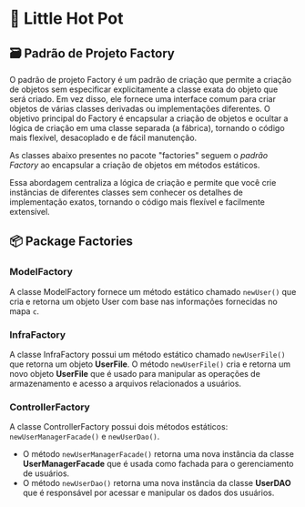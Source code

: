 # 🍱 Little Hot Pot
## 🗃️ Padrão de Projeto Factory
O padrão de projeto Factory é um padrão de criação que permite a criação de objetos sem especificar explicitamente a classe exata do objeto que será criado. Em vez disso, ele fornece uma interface comum para criar objetos de várias classes derivadas ou implementações diferentes. O objetivo principal do Factory é encapsular a criação de objetos e ocultar a lógica de criação em uma classe separada (a fábrica), tornando o código mais flexível, desacoplado e de fácil manutenção.

As classes abaixo presentes no pacote "factories" seguem o _padrão Factory_ ao encapsular a criação de objetos em métodos estáticos. 

Essa abordagem centraliza a lógica de criação e permite que você crie instâncias de diferentes classes sem conhecer os detalhes de implementação exatos, tornando o código mais flexível e facilmente extensível.

## 📦 Package Factories
### ModelFactory
A classe ModelFactory fornece um método estático chamado `newUser()` que cria e retorna um objeto User com base nas informações fornecidas no mapa `c`. 

### InfraFactory
A classe InfraFactory possui um método estático chamado `newUserFile()` que retorna um objeto **UserFile**. O método `newUserFile()` cria e retorna um novo objeto **UserFile** que é usado para manipular as operações de armazenamento e acesso a arquivos relacionados a usuários.

### ControllerFactory
A classe ControllerFactory possui dois métodos estáticos: `newUserManagerFacade()` e `newUserDao()`.

* O método `newUserManagerFacade()` retorna uma nova instância da classe **UserManagerFacade** que é usada como fachada para o gerenciamento de usuários.
* O método `newUserDao()` retorna uma nova instância da classe **UserDAO** que é responsável por acessar e manipular os dados dos usuários.
